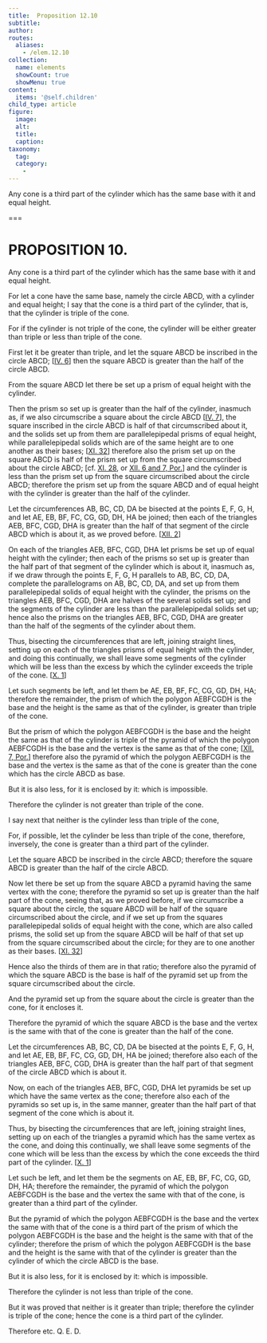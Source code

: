 ```yaml
---
title:  Proposition 12.10
subtitle: 
author:
routes:
  aliases:
    - /elem.12.10
collection:
  name: elements
  showCount: true
  showMenu: true
content:
  items: '@self.children'
child_type: article
figure:
  image:
  alt:
  title:
  caption:
taxonomy:
  tag:
  category:
    - 
---
```


<p>
       <hi rend="ital">Any cone is a third part of the cylinder which has the same base with it and equal height.</hi>
      </p>

===

<h1>PROPOSITION 10.</h1>
<p>
       <span class="ital">Any cone is a third part of the cylinder which has the same base with it and equal height.</span>
      </p>

<p>For let a cone have the same base, namely the circle <span class="ital">ABCD</span>, with a cylinder and equal height; I say that the cone is a third part of the cylinder, that is, that the cylinder is triple of the cone. </p>

<p>For if the cylinder is not triple of the cone, the cylinder will be either greater than triple or less than triple of the cone. 
      </p>

<p>First let it be greater than triple, and let the square <span class="ital">ABCD</span> be inscribed in the circle <span class="ital">ABCD</span>; [<a href="/elem.4.6">IV. 6</a>] then the square <span class="ital">ABCD</span> is greater than the half of the circle <span class="ital">ABCD</span>. </p>

<p>From the square <span class="ital">ABCD</span> let there be set up a prism of equal height with the cylinder. </p>

<p>Then the prism so set up is greater than the half of the cylinder, <pb n="401"/>inasmuch as, if we also circumscribe a square about the circle <span class="ital">ABCD</span> [<a href="/elem.4.7">IV. 7</a>], the square inscribed in the circle <span class="ital">ABCD</span> is half of that circumscribed about it, and the solids set up from them are parallelepipedal prisms of equal height, while parallelepipedal solids which are of the same height are to one another as their bases; [<a href="/elem.11.32">XI. 32</a>] therefore also the prism set up on the square <span class="ital">ABCD</span> is half of the prism set up from the square circumscribed about the circle <span class="ital">ABCD</span>; [cf. <a href="/elem.11.28">XI. 28</a>, or <a href="/elem.12.6 elem.12.7.p.1">XII. 6 and 7, Por.</a>] and the cylinder is less than the prism set up from the square circumscribed about the circle <span class="ital">ABCD</span>; therefore the prism set up from the square <span class="ital">ABCD</span> and of equal height with the cylinder is greater than the half of the cylinder. </p>

<p>Let the circumferences <span class="ital">AB</span>, <span class="ital">BC</span>, <span class="ital">CD</span>, <span class="ital">DA</span> be bisected at the points <span class="ital">E</span>, <span class="ital">F</span>, <span class="ital">G</span>, <span class="ital">H</span>, and let <span class="ital">AE</span>, <span class="ital">EB</span>, <span class="ital">BF</span>, <span class="ital">FC</span>, <span class="ital">CG</span>, <span class="ital">GD</span>, <span class="ital">DH</span>, <span class="ital">HA</span> be joined; then each of the triangles <span class="ital">AEB</span>, <span class="ital">BFC</span>, <span class="ital">CGD</span>, <span class="ital">DHA</span> is greater than the half of that segment of the circle <span class="ital">ABCD</span> which is about it, as we proved before. [<a href="/elem.12.2">XII. 2</a>] </p>

<p>On each of the triangles <span class="ital">AEB</span>, <span class="ital">BFC</span>, <span class="ital">CGD</span>, <span class="ital">DHA</span> let prisms be set up of equal height with the cylinder; then each of the prisms so set up is greater than the half part of that segment of the cylinder which is about it, inasmuch as, if we draw through the points <span class="ital">E</span>, <span class="ital">F</span>, <span class="ital">G</span>, <span class="ital">H</span> parallels to <span class="ital">AB</span>, <span class="ital">BC</span>, <span class="ital">CD</span>, <span class="ital">DA</span>, complete the parallelograms on <span class="ital">AB</span>, <span class="ital">BC</span>, <span class="ital">CD</span>, <span class="ital">DA</span>, and set up from them parallelepipedal solids of equal height with the cylinder, the prisms on the triangles <span class="ital">AEB</span>, <span class="ital">BFC</span>, <span class="ital">CGD</span>, <span class="ital">DHA</span> are halves of the several solids set up; and the segments of the cylinder are less than the parallelepipedal solids set up; hence also the prisms on the triangles <span class="ital">AEB</span>, <span class="ital">BFC</span>, <span class="ital">CGD</span>, <span class="ital">DHA</span> are greater than the half of the segments of the cylinder about them. </p>

<p>Thus, bisecting the circumferences that are left, joining <pb n="402"/>straight lines, setting up on each of the triangles prisms of equal height with the cylinder, and doing this continually, we shall leave some segments of the cylinder which will be less than the excess by which the cylinder exceeds the triple of the cone. [<a href="/elem.10.1">X. 1</a>] </p>

<p>Let such segments be left, and let them be <span class="ital">AE</span>, <span class="ital">EB</span>, <span class="ital">BF</span>, <span class="ital">FC</span>, <span class="ital">CG</span>, <span class="ital">GD</span>, <span class="ital">DH</span>, <span class="ital">HA</span>; therefore the remainder, the prism of which the polygon <span class="ital">AEBFCGDH</span> is the base and the height is the same as that of the cylinder, is greater than triple of the cone. </p>

<p>But the prism of which the polygon <span class="ital">AEBFCGDH</span> is the base and the height the same as that of the cylinder is triple of the pyramid of which the polygon <span class="ital">AEBFCGDH</span> is the base and the vertex is the same as that of the cone; [<a href="/elem.12.7.p.1">XII. 7, Por.</a>] therefore also the pyramid of which the polygon <span class="ital">AEBFCGDH</span> is the base and the vertex is the same as that of the cone is greater than the cone which has the circle <span class="ital">ABCD</span> as base. </p>

<p>But it is also less, for it is enclosed by it: which is impossible. </p>

<p>Therefore the cylinder is not greater than triple of the cone. </p>

<p>I say next that neither is the cylinder less than triple of the cone, </p>

<p>For, if possible, let the cylinder be less than triple of the cone, therefore, inversely, the cone is greater than a third part of the cylinder. </p>

<p>Let the square <span class="ital">ABCD</span> be inscribed in the circle <span class="ital">ABCD</span>; therefore the square <span class="ital">ABCD</span> is greater than the half of the circle <span class="ital">ABCD</span>. </p>

<p>Now let there be set up from the square <span class="ital">ABCD</span> a pyramid having the same vertex with the cone; therefore the pyramid so set up is greater than the half part of the cone, seeing that, as we proved before, if we circumscribe a square <pb n="403"/>about the circle, the square <span class="ital">ABCD</span> will be half of the square circumscribed about the circle, and if we set up from the squares parallelepipedal solids of equal height with the cone, which are also called prisms, the solid set up from the square <span class="ital">ABCD</span> will be half of that set up from the square circumscribed about the circle; for they are to one another as their bases. [<a href="/elem.11.32">XI. 32</a>] </p>

<p>Hence also the thirds of them are in that ratio; therefore also the pyramid of which the square <span class="ital">ABCD</span> is the base is half of the pyramid set up from the square circumscribed about the circle. </p>

<p>And the pyramid set up from the square about the circle is greater than the cone, for it encloses it. </p>

<p>Therefore the pyramid of which the square <span class="ital">ABCD</span> is the base and the vertex is the same with that of the cone is greater than the half of the cone. </p>

<p>Let the circumferences <span class="ital">AB</span>, <span class="ital">BC</span>, <span class="ital">CD</span>, <span class="ital">DA</span> be bisected at the points <span class="ital">E</span>, <span class="ital">F</span>, <span class="ital">G</span>, <span class="ital">H</span>, and let <span class="ital">AE</span>, <span class="ital">EB</span>, <span class="ital">BF</span>, <span class="ital">FC</span>, <span class="ital">CG</span>, <span class="ital">GD</span>, <span class="ital">DH</span>, <span class="ital">HA</span> be joined; therefore also each of the triangles <span class="ital">AEB</span>, <span class="ital">BFC</span>, <span class="ital">CGD</span>, <span class="ital">DHA</span> is greater than the half part of that segment of the circle <span class="ital">ABCD</span> which is about it. </p>

<p>Now, on each of the triangles <span class="ital">AEB</span>, <span class="ital">BFC</span>, <span class="ital">CGD</span>, <span class="ital">DHA</span> let pyramids be set up which have the same vertex as the cone; therefore also each of the pyramids so set up is, in the same manner, greater than the half part of that segment of the cone which is about it. </p>

<p>Thus, by bisecting the circumferences that are left, joining straight lines, setting up on each of the triangles a pyramid which has the same vertex as the cone, and doing this continually, we shall leave some segments of the cone which will be less than the excess by which the cone exceeds the third part of the cylinder. [<a href="/elem.10.1">X. 1</a>] </p>

<p>Let such be left, and let them be the segments on <span class="ital">AE</span>, <span class="ital">EB</span>, <span class="ital">BF</span>, <span class="ital">FC</span>, <span class="ital">CG</span>, <span class="ital">GD</span>, <span class="ital">DH</span>, <span class="ital">HA</span>; <pb n="404"/>therefore the remainder, the pyramid of which the polygon <span class="ital">AEBFCGDH</span> is the base and the vertex the same with that of the cone, is greater than a third part of the cylinder. </p>

<p>But the pyramid of which the polygon <span class="ital">AEBFCGDH</span> is the base and the vertex the same with that of the cone is a third part of the prism of which the polygon <span class="ital">AEBFCGDH</span> is the base and the height is the same with that of the cylinder; therefore the prism of which the polygon <span class="ital">AEBFCGDH</span> is the base and the height is the same with that of the cylinder is greater than the cylinder of which the circle <span class="ital">ABCD</span> is the base. </p>

<p>But it is also less, for it is enclosed by it: which is impossible. </p>

<p>Therefore the cylinder is not less than triple of the cone. </p>

<p>But it was proved that neither is it greater than triple; therefore the cylinder is triple of the cone; hence the cone is a third part of the cylinder. </p>

<p>Therefore etc. Q. E. D.</p>
